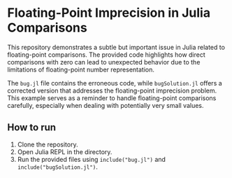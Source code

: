 # Floating-Point Imprecision in Julia Comparisons

This repository demonstrates a subtle but important issue in Julia related to floating-point comparisons.  The provided code highlights how direct comparisons with zero can lead to unexpected behavior due to the limitations of floating-point number representation.

The `bug.jl` file contains the erroneous code, while `bugSolution.jl` offers a corrected version that addresses the floating-point imprecision problem. This example serves as a reminder to handle floating-point comparisons carefully, especially when dealing with potentially very small values.

## How to run

1. Clone the repository.
2. Open Julia REPL in the directory.
3. Run the provided files using `include("bug.jl")` and `include("bugSolution.jl")`.